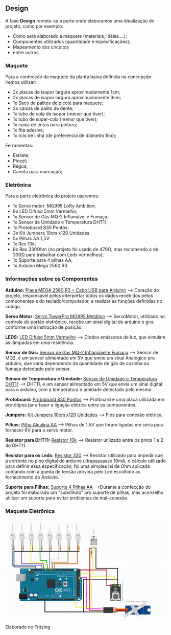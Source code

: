 ## Design

A fase **Design** remete-se a parte onde elaboramos uma idealização do projeto, como por exemplo:
 - Como será elaborado a maquete (materiais, idéias....);
 - Componentes utilizados (quantidade e especificações);
 - Mapeamento dos circuitos
 - entre outros.


### Maquete

Para a confecção da maquete da planta baixa definida na concepção iremos utilizar:

 - 2x placas de isopor largura aproximadamente 1cm;
 - 2x placas de isopor largura aproximadamente 3cm;
 - 1x Saco de palitos de picolé para maquete;
 - 2x caixas de palito de dente;
 - 1x tubo de cola de isopor (menor que tiver);
 - 1x tubo de super-cola (menor que tiver);
 - 1x caixa de tintas para pintura;
 - 1x fita adesiva;
 - 1x rolo de linha (de preferencia de diâmetro fino);
 
 Ferramentas:
  - Estilete;
  - Pincel;
  - Régua;
  - Caneta para marcação;



### Eletrônica

Para a parte eletrônica do projeto usaremos:

 - 1x Servo motor:  MG995 Lofty Ambition;
 - 8x LED Difuso 5mm Vermelho;
 - 1x Sensor de Gás MQ-2 Inflamável e Fumaça;
 - 1x Sensor de Umidade e Temperatura DHT11;
 - 1x Protoboard 830 Pontos;
 - 3x Kit Jumpers 10cm x120 Unidades
 - 5x Pilhas AA 1,5V
 - 1x Res 10k;
 - 8x Res 330Ohm  (no projeto foi usado de 470Ω, mas recomendo o de 330Ω para trabalhar com Leds vermelhos);
 - 1x Suporte para 4 pilhas AA;
 - 1x Arduino Mega 2560 R3.


### Informações sobre os Componentes

**Arduino:** [Placa MEGA 2560 R3 + Cabo USB para Arduino](https://www.filipeflop.com/produto/placa-mega-2560-r3-cabo-usb-para-arduino/)
      --> Coração do projeto, responsável pelos interpretar todos os dados recebidos pelos componentes e do teclado/computador, e realizar as funções definidas no código.

**Servo Motor:** [Servo TowerPro MG995 Metálico](https://www.filipeflop.com/produto/servo-towerpro-mg995-metalico/)
      --> ServoMotor, utilizado no controle do portão eletrônico, recebe um sinal digital do arduino e gira conforme uma instrução de posição.

**LEDS:** [LED Difuso 5mm Vermelho](https://www.filipeflop.com/produto/led-difuso-5mm-vermelho-x10-unidades/)
      --> Diodos emissores de luz, que simulam as lâmpadas em uma residência.

**Sensor de Gás:** [Sensor de Gas MQ-2 Inflamável e Fumaça](https://www.filipeflop.com/produto/sensor-de-gas-mq-2-inflamavel-e-fumaca/)
      --> Sensor de MQ2, é um sensor alimentado em 5V que emite um sinal Analógico pro arduino, que varia dependendo da quantidade de gás de cozinha ou fumaça detectado pelo sensor.

**Sensor de Temperatura e Umidade:** [Sensor de Umidade e Temperatura DHT11](https://www.filipeflop.com/produto/sensor-de-umidade-e-temperatura-dht11/)
      --> DHT11, é um sensor alimentado em 5V que envia um sinal digital para o arduino, com a temperatura e umidade detectado pelo mesmo.

**Protoboard:** [Protoboard 830 Pontos](https://www.filipeflop.com/produto/protoboard-830-pontos/)
      --> Protboard é uma placa utilizada em protótipos para fazer a ligação elétrica entre os componentes.

**Jumpers:** [Kit Jumpers 10cm x120 Unidades](https://www.filipeflop.com/produto/kit-jumpers-10cm-x120-unidades/)
      --> Fios para conexão elétrica.

**Pilhas:** [Pilha Alcalina AA](https://www.filipeflop.com/produto/pilha-alcalina-aa-elgin/)
      --> Pilhas de 1,5V que foram ligadas em séria para fornecer 6V para o servo motor.

**Resistor para DHT11:** [Resistor 10k](https://www.filipeflop.com/produto/resistor-10k%cf%89-14w-x20-unidades/)
      --> Resistor utilizado entre os pinos 1 e 2 do DHT11.

**Resistor para os Leds:** [Resistor 330](https://www.filipeflop.com/produto/resistor-330%cf%89-14w-x20-unidades/)
      --> Resistor utilizado para impedir que a corrente no pino digital do arduino ultrapassasse 10mA, o cálculo utilizado para definir essa especificação, foi uma simples lei de Ohm aplicada contando com a queda de tensão provida pelo Led escolhido ao fornecimento do Arduino.

**Suporte para Pilhas:** [Suporte 4 Pilhas AA](https://www.filipeflop.com/produto/suporte-4-pilhas-aa/)
      -->Durante a confecção do projeto foi elaborado um "substituto" pro suporte de pilhas, mas aconselho utilizar um suporte para evitar problemas de mal-conexão. 

### Maquete Eletrônica


![Maquete Eletrônica - versão 6.0:](https://github.com/CaioMeira/Projeto_Integrador_II_2021/blob/main/Imagens/Maquete%206.0.png)


Elaborado no Fritzing
